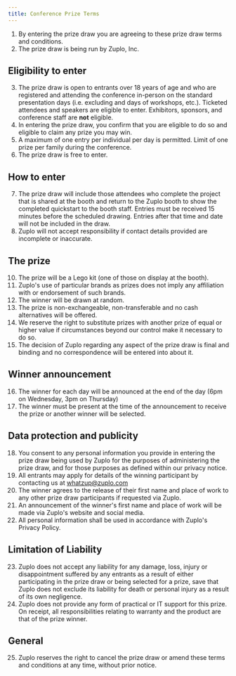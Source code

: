 ```yaml
---
title: Conference Prize Terms
---
```


1. By entering the prize draw you are agreeing to these prize draw terms and
   conditions.
2. The prize draw is being run by Zuplo, Inc.

## Eligibility to enter

3. The prize draw is open to entrants over 18 years of age and who are
   registered and attending the conference in-person on the standard
   presentation days (i.e. excluding and days of workshops, etc.). Ticketed
   attendees and speakers are eligible to enter. Exhibitors, sponsors, and
   conference staff are **not** eligible.
4. In entering the prize draw, you confirm that you are eligible to do so and
   eligible to claim any prize you may win.
5. A maximum of one entry per individual per day is permitted. Limit of one
   prize per family during the conference.
6. The prize draw is free to enter.

## How to enter

7. The prize draw will include those attendees who complete the project that is
   shared at the booth and return to the Zuplo booth to show the completed
   quickstart to the booth staff. Entries must be received 15 minutes before the
   scheduled drawing. Entries after that time and date will not be included in
   the draw.
8. Zuplo will not accept responsibility if contact details provided are
   incomplete or inaccurate.

## The prize

10. The prize will be a Lego kit (one of those on display at the booth).
11. Zuplo's use of particular brands as prizes does not imply any affiliation
    with or endorsement of such brands.
12. The winner will be drawn at random.
13. The prize is non-exchangeable, non-transferable and no cash alternatives
    will be offered.
14. We reserve the right to substitute prizes with another prize of equal or
    higher value if circumstances beyond our control make it necessary to do so.
15. The decision of Zuplo regarding any aspect of the prize draw is final and
    binding and no correspondence will be entered into about it.

## Winner announcement

16. The winner for each day will be announced at the end of the day (6pm on
    Wednesday, 3pm on Thursday)
17. The winner must be present at the time of the announcement to receive the
    prize or another winner will be selected.

## Data protection and publicity

18. You consent to any personal information you provide in entering the prize
    draw being used by Zuplo for the purposes of administering the prize draw,
    and for those purposes as defined within our privacy notice.
19. All entrants may apply for details of the winning participant by contacting
    us at whatzup@zuplo.com
20. The winner agrees to the release of their first name and place of work to
    any other prize draw participants if requested via Zuplo.
21. An announcement of the winner's first name and place of work will be made
    via Zuplo's website and social media.
22. All personal information shall be used in accordance with Zuplo's Privacy
    Policy.

## Limitation of Liability

23. Zuplo does not accept any liability for any damage, loss, injury or
    disappointment suffered by any entrants as a result of either participating
    in the prize draw or being selected for a prize, save that Zuplo does not
    exclude its liability for death or personal injury as a result of its own
    negligence.
24. Zuplo does not provide any form of practical or IT support for this prize.
    On receipt, all responsibilities relating to warranty and the product are
    that of the prize winner.

## General

25. Zuplo reserves the right to cancel the prize draw or amend these terms and
    conditions at any time, without prior notice.
